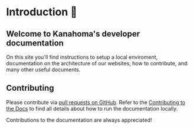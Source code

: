 # Introduction 👋

## Welcome to Kanahoma's developer documentation

On this site you'll find instructions to setup a local enviroment, documentation on the architecture of our websites, how to contribute, and many other useful documents.

## Contributing

Please contribute via [pull requests on GitHub](https://github.com/Kanahoma/code-guide). Refer to the [Contributing to the Docs](contribution.md) to find all details about how to run the documentation locally.

Contributions to the documentation are always appreciated!
